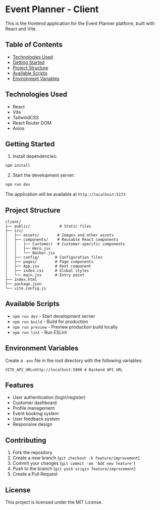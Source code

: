 # Event Planner - Client

This is the frontend application for the Event Planner platform, built with React and Vite.

## Table of Contents
- [Technologies Used](#technologies-used)
- [Getting Started](#getting-started)
- [Project Structure](#project-structure)
- [Available Scripts](#available-scripts)
- [Environment Variables](#environment-variables)

## Technologies Used
- React 
- Vite
- TailwindCSS
- React Router DOM
- Axios

## Getting Started

1. Install dependencies:
```bash
npm install
```

2. Start the development server:
```bash
npm run dev
```

The application will be available at `http://localhost:5173`

## Project Structure

```
client/
├── public/             # Static files
├── src/
│   ├── assets/        # Images and other assets
│   ├── components/    # Reusable React components
│   │   ├── Customer/  # Customer-specific components
│   │   ├── Hero.jsx
│   │   └── Navbar.jsx
│   ├── config/       # Configuration files
│   ├── pages/        # Page components
│   ├── App.jsx       # Root component
│   ├── index.css     # Global styles
│   └── main.jsx      # Entry point
├── index.html
├── package.json
└── vite.config.js
```

## Available Scripts

- `npm run dev` - Start development server
- `npm run build` - Build for production
- `npm run preview` - Preview production build locally
- `npm run lint` - Run ESLint

## Environment Variables

Create a `.env` file in the root directory with the following variables:

```env
VITE_API_URL=http://localhost:5000 # Backend API URL
```

## Features

- User authentication (login/register)
- Customer dashboard
- Profile management
- Event booking system
- User feedback system
- Responsive design

## Contributing

1. Fork the repository
2. Create a new branch (`git checkout -b feature/improvement`)
3. Commit your changes (`git commit -am 'Add new feature'`)
4. Push to the branch (`git push origin feature/improvement`)
5. Create a Pull Request

## License

This project is licensed under the MIT License.
